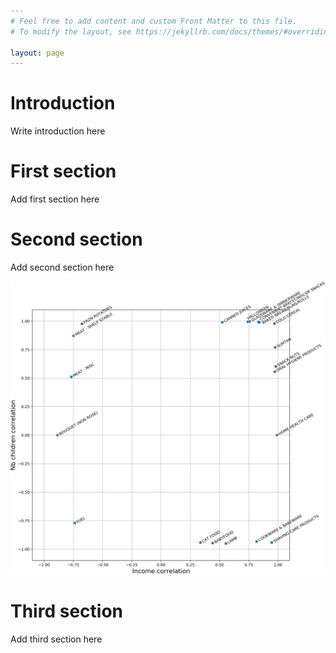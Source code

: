 ```yaml
---
# Feel free to add content and custom Front Matter to this file.
# To modify the layout, see https://jekyllrb.com/docs/themes/#overriding-theme-defaults

layout: page
---
```


# Introduction

Write introduction here

# First section

Add first section here

# Second section

Add second section here

![correlations](img/correlations.png)

# Third section

Add third section here
